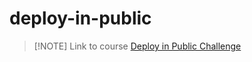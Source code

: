 # deploy-in-public
> [!NOTE] Link to course
> [Deploy in Public Challenge](https://callie-stoscup-s-school.teachable.com/)